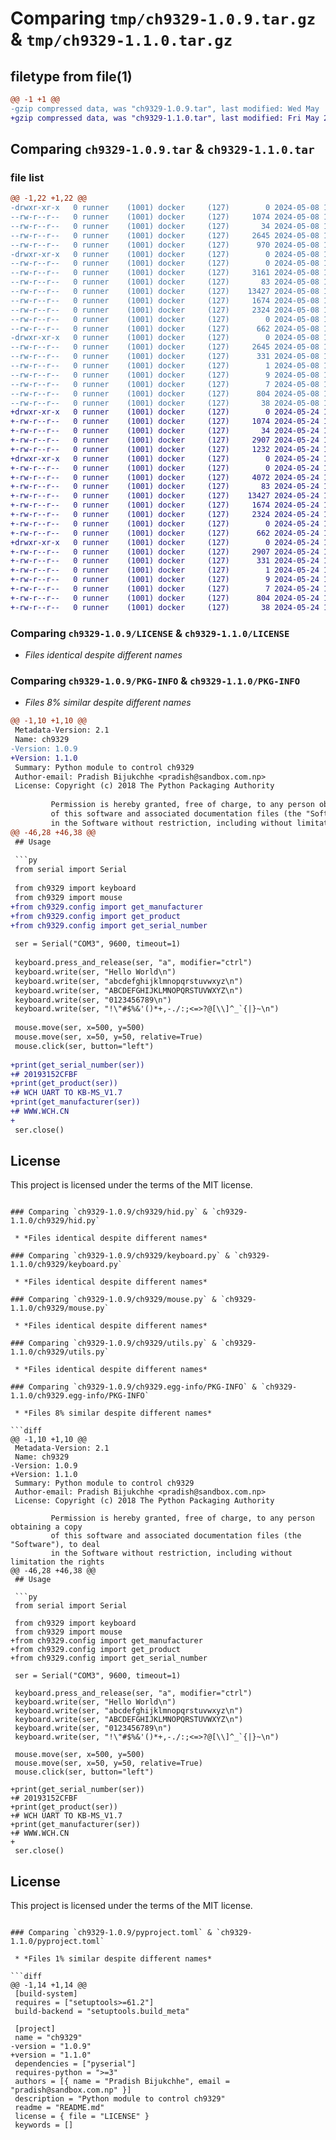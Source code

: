 # Comparing `tmp/ch9329-1.0.9.tar.gz` & `tmp/ch9329-1.1.0.tar.gz`

## filetype from file(1)

```diff
@@ -1 +1 @@
-gzip compressed data, was "ch9329-1.0.9.tar", last modified: Wed May  8 10:49:10 2024, max compression
+gzip compressed data, was "ch9329-1.1.0.tar", last modified: Fri May 24 15:21:21 2024, max compression
```

## Comparing `ch9329-1.0.9.tar` & `ch9329-1.1.0.tar`

### file list

```diff
@@ -1,22 +1,22 @@
-drwxr-xr-x   0 runner    (1001) docker     (127)        0 2024-05-08 10:49:10.631512 ch9329-1.0.9/
--rw-r--r--   0 runner    (1001) docker     (127)     1074 2024-05-08 10:49:06.000000 ch9329-1.0.9/LICENSE
--rw-r--r--   0 runner    (1001) docker     (127)       34 2024-05-08 10:49:06.000000 ch9329-1.0.9/MANIFEST.in
--rw-r--r--   0 runner    (1001) docker     (127)     2645 2024-05-08 10:49:10.631512 ch9329-1.0.9/PKG-INFO
--rw-r--r--   0 runner    (1001) docker     (127)      970 2024-05-08 10:49:06.000000 ch9329-1.0.9/README.md
-drwxr-xr-x   0 runner    (1001) docker     (127)        0 2024-05-08 10:49:10.631512 ch9329-1.0.9/ch9329/
--rw-r--r--   0 runner    (1001) docker     (127)        0 2024-05-08 10:49:06.000000 ch9329-1.0.9/ch9329/__init__.py
--rw-r--r--   0 runner    (1001) docker     (127)     3161 2024-05-08 10:49:06.000000 ch9329-1.0.9/ch9329/config.py
--rw-r--r--   0 runner    (1001) docker     (127)       83 2024-05-08 10:49:06.000000 ch9329-1.0.9/ch9329/exceptions.py
--rw-r--r--   0 runner    (1001) docker     (127)    13427 2024-05-08 10:49:06.000000 ch9329-1.0.9/ch9329/hid.py
--rw-r--r--   0 runner    (1001) docker     (127)     1674 2024-05-08 10:49:06.000000 ch9329-1.0.9/ch9329/keyboard.py
--rw-r--r--   0 runner    (1001) docker     (127)     2324 2024-05-08 10:49:06.000000 ch9329-1.0.9/ch9329/mouse.py
--rw-r--r--   0 runner    (1001) docker     (127)        0 2024-05-08 10:49:06.000000 ch9329-1.0.9/ch9329/py.typed
--rw-r--r--   0 runner    (1001) docker     (127)      662 2024-05-08 10:49:06.000000 ch9329-1.0.9/ch9329/utils.py
-drwxr-xr-x   0 runner    (1001) docker     (127)        0 2024-05-08 10:49:10.631512 ch9329-1.0.9/ch9329.egg-info/
--rw-r--r--   0 runner    (1001) docker     (127)     2645 2024-05-08 10:49:10.000000 ch9329-1.0.9/ch9329.egg-info/PKG-INFO
--rw-r--r--   0 runner    (1001) docker     (127)      331 2024-05-08 10:49:10.000000 ch9329-1.0.9/ch9329.egg-info/SOURCES.txt
--rw-r--r--   0 runner    (1001) docker     (127)        1 2024-05-08 10:49:10.000000 ch9329-1.0.9/ch9329.egg-info/dependency_links.txt
--rw-r--r--   0 runner    (1001) docker     (127)        9 2024-05-08 10:49:10.000000 ch9329-1.0.9/ch9329.egg-info/requires.txt
--rw-r--r--   0 runner    (1001) docker     (127)        7 2024-05-08 10:49:10.000000 ch9329-1.0.9/ch9329.egg-info/top_level.txt
--rw-r--r--   0 runner    (1001) docker     (127)      804 2024-05-08 10:49:06.000000 ch9329-1.0.9/pyproject.toml
--rw-r--r--   0 runner    (1001) docker     (127)       38 2024-05-08 10:49:10.631512 ch9329-1.0.9/setup.cfg
+drwxr-xr-x   0 runner    (1001) docker     (127)        0 2024-05-24 15:21:21.479537 ch9329-1.1.0/
+-rw-r--r--   0 runner    (1001) docker     (127)     1074 2024-05-24 15:21:17.000000 ch9329-1.1.0/LICENSE
+-rw-r--r--   0 runner    (1001) docker     (127)       34 2024-05-24 15:21:17.000000 ch9329-1.1.0/MANIFEST.in
+-rw-r--r--   0 runner    (1001) docker     (127)     2907 2024-05-24 15:21:21.479537 ch9329-1.1.0/PKG-INFO
+-rw-r--r--   0 runner    (1001) docker     (127)     1232 2024-05-24 15:21:17.000000 ch9329-1.1.0/README.md
+drwxr-xr-x   0 runner    (1001) docker     (127)        0 2024-05-24 15:21:21.479537 ch9329-1.1.0/ch9329/
+-rw-r--r--   0 runner    (1001) docker     (127)        0 2024-05-24 15:21:17.000000 ch9329-1.1.0/ch9329/__init__.py
+-rw-r--r--   0 runner    (1001) docker     (127)     4072 2024-05-24 15:21:17.000000 ch9329-1.1.0/ch9329/config.py
+-rw-r--r--   0 runner    (1001) docker     (127)       83 2024-05-24 15:21:17.000000 ch9329-1.1.0/ch9329/exceptions.py
+-rw-r--r--   0 runner    (1001) docker     (127)    13427 2024-05-24 15:21:17.000000 ch9329-1.1.0/ch9329/hid.py
+-rw-r--r--   0 runner    (1001) docker     (127)     1674 2024-05-24 15:21:17.000000 ch9329-1.1.0/ch9329/keyboard.py
+-rw-r--r--   0 runner    (1001) docker     (127)     2324 2024-05-24 15:21:17.000000 ch9329-1.1.0/ch9329/mouse.py
+-rw-r--r--   0 runner    (1001) docker     (127)        0 2024-05-24 15:21:17.000000 ch9329-1.1.0/ch9329/py.typed
+-rw-r--r--   0 runner    (1001) docker     (127)      662 2024-05-24 15:21:17.000000 ch9329-1.1.0/ch9329/utils.py
+drwxr-xr-x   0 runner    (1001) docker     (127)        0 2024-05-24 15:21:21.479537 ch9329-1.1.0/ch9329.egg-info/
+-rw-r--r--   0 runner    (1001) docker     (127)     2907 2024-05-24 15:21:21.000000 ch9329-1.1.0/ch9329.egg-info/PKG-INFO
+-rw-r--r--   0 runner    (1001) docker     (127)      331 2024-05-24 15:21:21.000000 ch9329-1.1.0/ch9329.egg-info/SOURCES.txt
+-rw-r--r--   0 runner    (1001) docker     (127)        1 2024-05-24 15:21:21.000000 ch9329-1.1.0/ch9329.egg-info/dependency_links.txt
+-rw-r--r--   0 runner    (1001) docker     (127)        9 2024-05-24 15:21:21.000000 ch9329-1.1.0/ch9329.egg-info/requires.txt
+-rw-r--r--   0 runner    (1001) docker     (127)        7 2024-05-24 15:21:21.000000 ch9329-1.1.0/ch9329.egg-info/top_level.txt
+-rw-r--r--   0 runner    (1001) docker     (127)      804 2024-05-24 15:21:17.000000 ch9329-1.1.0/pyproject.toml
+-rw-r--r--   0 runner    (1001) docker     (127)       38 2024-05-24 15:21:21.479537 ch9329-1.1.0/setup.cfg
```

### Comparing `ch9329-1.0.9/LICENSE` & `ch9329-1.1.0/LICENSE`

 * *Files identical despite different names*

### Comparing `ch9329-1.0.9/PKG-INFO` & `ch9329-1.1.0/PKG-INFO`

 * *Files 8% similar despite different names*

```diff
@@ -1,10 +1,10 @@
 Metadata-Version: 2.1
 Name: ch9329
-Version: 1.0.9
+Version: 1.1.0
 Summary: Python module to control ch9329
 Author-email: Pradish Bijukchhe <pradish@sandbox.com.np>
 License: Copyright (c) 2018 The Python Packaging Authority
         
         Permission is hereby granted, free of charge, to any person obtaining a copy
         of this software and associated documentation files (the "Software"), to deal
         in the Software without restriction, including without limitation the rights
@@ -46,28 +46,38 @@
 ## Usage
 
 ```py
 from serial import Serial
 
 from ch9329 import keyboard
 from ch9329 import mouse
+from ch9329.config import get_manufacturer
+from ch9329.config import get_product
+from ch9329.config import get_serial_number
 
 ser = Serial("COM3", 9600, timeout=1)
 
 keyboard.press_and_release(ser, "a", modifier="ctrl")
 keyboard.write(ser, "Hello World\n")
 keyboard.write(ser, "abcdefghijklmnopqrstuvwxyz\n")
 keyboard.write(ser, "ABCDEFGHIJKLMNOPQRSTUVWXYZ\n")
 keyboard.write(ser, "0123456789\n")
 keyboard.write(ser, "!\"#$%&'()*+,-./:;<=>?@[\\]^_`{|}~\n")
 
 mouse.move(ser, x=500, y=500)
 mouse.move(ser, x=50, y=50, relative=True)
 mouse.click(ser, button="left")
 
+print(get_serial_number(ser))
+# 20193152CFBF
+print(get_product(ser))
+# WCH UART TO KB-MS_V1.7
+print(get_manufacturer(ser))
+# WWW.WCH.CN
+
 ser.close()
 ```
 
 ## License
 
 This project is licensed under the terms of the MIT license.
```

### Comparing `ch9329-1.0.9/ch9329/hid.py` & `ch9329-1.1.0/ch9329/hid.py`

 * *Files identical despite different names*

### Comparing `ch9329-1.0.9/ch9329/keyboard.py` & `ch9329-1.1.0/ch9329/keyboard.py`

 * *Files identical despite different names*

### Comparing `ch9329-1.0.9/ch9329/mouse.py` & `ch9329-1.1.0/ch9329/mouse.py`

 * *Files identical despite different names*

### Comparing `ch9329-1.0.9/ch9329/utils.py` & `ch9329-1.1.0/ch9329/utils.py`

 * *Files identical despite different names*

### Comparing `ch9329-1.0.9/ch9329.egg-info/PKG-INFO` & `ch9329-1.1.0/ch9329.egg-info/PKG-INFO`

 * *Files 8% similar despite different names*

```diff
@@ -1,10 +1,10 @@
 Metadata-Version: 2.1
 Name: ch9329
-Version: 1.0.9
+Version: 1.1.0
 Summary: Python module to control ch9329
 Author-email: Pradish Bijukchhe <pradish@sandbox.com.np>
 License: Copyright (c) 2018 The Python Packaging Authority
         
         Permission is hereby granted, free of charge, to any person obtaining a copy
         of this software and associated documentation files (the "Software"), to deal
         in the Software without restriction, including without limitation the rights
@@ -46,28 +46,38 @@
 ## Usage
 
 ```py
 from serial import Serial
 
 from ch9329 import keyboard
 from ch9329 import mouse
+from ch9329.config import get_manufacturer
+from ch9329.config import get_product
+from ch9329.config import get_serial_number
 
 ser = Serial("COM3", 9600, timeout=1)
 
 keyboard.press_and_release(ser, "a", modifier="ctrl")
 keyboard.write(ser, "Hello World\n")
 keyboard.write(ser, "abcdefghijklmnopqrstuvwxyz\n")
 keyboard.write(ser, "ABCDEFGHIJKLMNOPQRSTUVWXYZ\n")
 keyboard.write(ser, "0123456789\n")
 keyboard.write(ser, "!\"#$%&'()*+,-./:;<=>?@[\\]^_`{|}~\n")
 
 mouse.move(ser, x=500, y=500)
 mouse.move(ser, x=50, y=50, relative=True)
 mouse.click(ser, button="left")
 
+print(get_serial_number(ser))
+# 20193152CFBF
+print(get_product(ser))
+# WCH UART TO KB-MS_V1.7
+print(get_manufacturer(ser))
+# WWW.WCH.CN
+
 ser.close()
 ```
 
 ## License
 
 This project is licensed under the terms of the MIT license.
```

### Comparing `ch9329-1.0.9/pyproject.toml` & `ch9329-1.1.0/pyproject.toml`

 * *Files 1% similar despite different names*

```diff
@@ -1,14 +1,14 @@
 [build-system]
 requires = ["setuptools>=61.2"]
 build-backend = "setuptools.build_meta"
 
 [project]
 name = "ch9329"
-version = "1.0.9"
+version = "1.1.0"
 dependencies = ["pyserial"]
 requires-python = ">=3"
 authors = [{ name = "Pradish Bijukchhe", email = "pradish@sandbox.com.np" }]
 description = "Python module to control ch9329"
 readme = "README.md"
 license = { file = "LICENSE" }
 keywords = []
```

